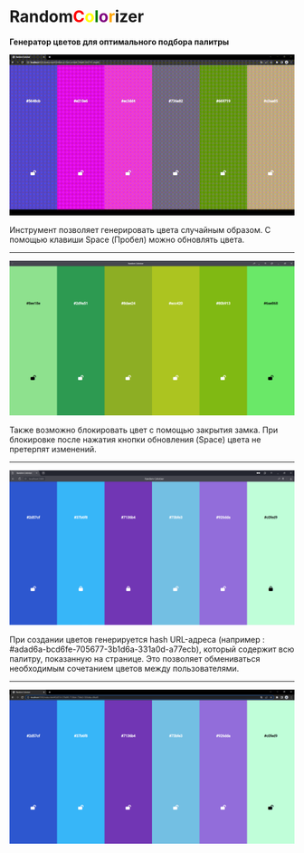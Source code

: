 # Random<span style="color:red">C</span><span style="color:yellow">o</span><span style="color:green">l</span><span style="color:purple">o</span><span style="color:orange">r</span>izer

**Генератор цветов для оптимального подбора палитры**

![RandomColorizer](RandomColorizer.gif)

Инструмент позволяет генерировать цвета случайным образом. С помощью клавиши Space (Пробел) можно обновлять цвета.

---

![RandomColorizer1](RandomColorizer1.png)

Также возможно блокировать цвет с помощью закрытия замка. При блокировке после нажатия кнопки обновления (Space) цвета не претерпят изменений.

---

![RandomColorizer1](RandomColorizer2.png)

При создании цветов генерируется hash URL-адреса (например : #adad6a-bcd6fe-705677-3b1d6a-331a0d-a77ecb), который содержит всю палитру, показанную на странице.
Это позволяет обмениваться необходимым сочетанием цветов между пользователями.

---

![RandomColorizer3](RandomColorizer3.png)
